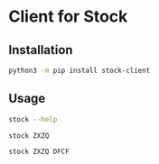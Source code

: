 # Client for Stock

## Installation

```bash
python3 -m pip install stock-client
```

## Usage

```bash
stock --help

stock ZXZQ

stock ZXZQ DFCF
```
